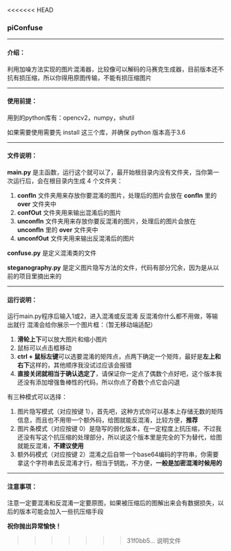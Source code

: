 ﻿<<<<<<< HEAD
### piConfuse

------

#### 介绍：

利用加噪方法实现的图片混淆器，比较像可以解码的马赛克生成器，目前版本还不抗有损压缩，所以你得用原图传输，不能有损压缩图片

------

#### 使用前提：

用到的python库有：opencv2，numpy，shutil

如果需要使用需要先 install 这三个库，并确保 python 版本高于3.6

------

#### 文件说明：

**main.py** 是主函数，运行这个就可以了，最开始根目录内没有文件夹，当你第一次运行后，会在根目录内生成 4 个文件夹：

1. **confIn** 文件夹用来存放你要混淆的图片，处理后的图片会放在 **confIn** 里的 **over** 文件夹中
2. **confOut** 文件夹用来输出混淆后的图片
3. **unconfIn** 文件夹用来存放你要反混淆的图片，处理后的图片会放在 **unconfIn** 里的 **over** 文件夹中
4. **unconfOut** 文件夹用来输出反混淆后的图片

**confuse.py** 是定义混淆类的文件

**steganography.py** 是定义图片隐写方法的文件，代码有部分冗余，因为是从以前的项目里摘出来的

------

#### 运行说明：

运行main.py程序后输入1或2，进入混淆或反混淆
反混淆你什么都不用做，等输出就行
混淆会给你展示一个图片框：（暂无移动端适配）

1. **滑轮上下**可以放大图片和缩小图片
2. 鼠标可以点击框移动
3. **ctrl + 鼠标左键**可以选要混淆的矩阵点，点两下确定一个矩阵，最好是**左上和右下**这样的，其他顺序我没试过应该会报错
4. **直接关闭就相当于确认选定了**，请保证你一定点了偶数个点好吧，这个版本我还没有添加增强鲁棒性的代码，所以你点了奇数个点它会闪退

有三种模式可以选择：

1. 图片隐写模式（对应按键 1），首先吧，这种方式你可以基本上存储无数的矩阵信息，而且也不用带一个额外码，给图就能反混淆，比较方便，**推荐**
2. 图片条模式（对应按键 0）是隐写的弱化版本，在一定程度上抗压缩，不过我还没有写这个抗压缩的处理部分，所以说这个版本里是完全的下为替代，给图就能反混淆，**不建议使用**
3. 额外码模式（对应按键 2）混淆之后自带一个base64编码的字符串，你需要拿这个字符串去反混淆才行，相当于钥匙，不方便，**一般是加密混淆时候用的**

------

#### 注意事项：

注意一定要混淆和反混淆一定要原图，如果被压缩后的图解出来会有数据损失，以后的版本可能会加入一些抗压缩手段

**祝你抛出异常愉快！**
>>>>>>> 31f0bb5... 说明文件
